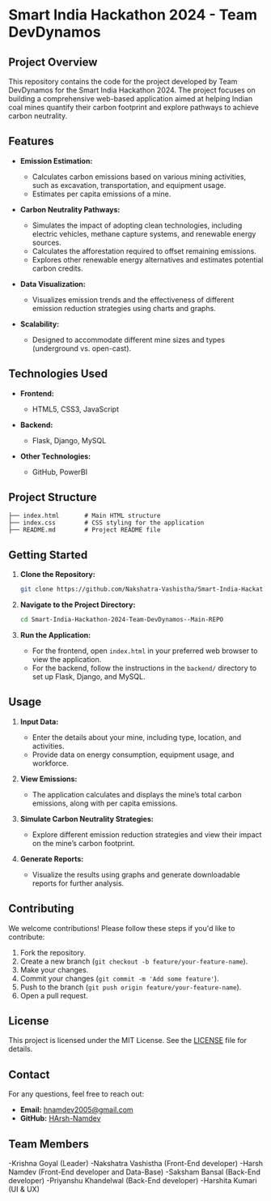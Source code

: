 
# **Smart India Hackathon 2024 - Team DevDynamos**

## **Project Overview**

This repository contains the code for the project developed by Team DevDynamos for the Smart India Hackathon 2024. The project focuses on building a comprehensive web-based application aimed at helping Indian coal mines quantify their carbon footprint and explore pathways to achieve carbon neutrality.

## **Features**

- **Emission Estimation:**
  - Calculates carbon emissions based on various mining activities, such as excavation, transportation, and equipment usage.
  - Estimates per capita emissions of a mine.

- **Carbon Neutrality Pathways:**
  - Simulates the impact of adopting clean technologies, including electric vehicles, methane capture systems, and renewable energy sources.
  - Calculates the afforestation required to offset remaining emissions.
  - Explores other renewable energy alternatives and estimates potential carbon credits.

- **Data Visualization:**
  - Visualizes emission trends and the effectiveness of different emission reduction strategies using charts and graphs.

- **Scalability:**
  - Designed to accommodate different mine sizes and types (underground vs. open-cast).

## **Technologies Used**

- **Frontend:**
  - HTML5, CSS3, JavaScript

- **Backend:**
  - Flask, Django, MySQL

- **Other Technologies:**
  - GitHub, PowerBI

## **Project Structure**

```
├── index.html       # Main HTML structure
├── index.css        # CSS styling for the application
├── README.md        # Project README file
```

## **Getting Started**

1. **Clone the Repository:**

   ```bash
   git clone https://github.com/Nakshatra-Vashistha/Smart-India-Hackathon-2024-Team-DevDynamos--Main-REPO.git
   ```

2. **Navigate to the Project Directory:**

   ```bash
   cd Smart-India-Hackathon-2024-Team-DevDynamos--Main-REPO
   ```

3. **Run the Application:**

   - For the frontend, open `index.html` in your preferred web browser to view the application.
   - For the backend, follow the instructions in the `backend/` directory to set up Flask, Django, and MySQL.

## **Usage**

1. **Input Data:**
   - Enter the details about your mine, including type, location, and activities.
   - Provide data on energy consumption, equipment usage, and workforce.

2. **View Emissions:**
   - The application calculates and displays the mine’s total carbon emissions, along with per capita emissions.

3. **Simulate Carbon Neutrality Strategies:**
   - Explore different emission reduction strategies and view their impact on the mine’s carbon footprint.

4. **Generate Reports:**
   - Visualize the results using graphs and generate downloadable reports for further analysis.

## **Contributing**

We welcome contributions! Please follow these steps if you'd like to contribute:

1. Fork the repository.
2. Create a new branch (`git checkout -b feature/your-feature-name`).
3. Make your changes.
4. Commit your changes (`git commit -m 'Add some feature'`).
5. Push to the branch (`git push origin feature/your-feature-name`).
6. Open a pull request.

## **License**

This project is licensed under the MIT License. See the [LICENSE](LICENSE) file for details.

## **Contact**

For any questions, feel free to reach out:

- **Email:** hnamdev2005@gmail.com 
- **GitHub:** [HArsh-Namdev](https://github.com/harshnamd)

## **Team Members**

  -Krishna Goyal (Leader)
  -Nakshatra Vashistha (Front-End developer)
  -Harsh Namdev (Front-End developer and Data-Base)
  -Saksham Bansal (Back-End developer)
  -Priyanshu Khandelwal (Back-End developer)
  -Harshita Kumari (UI & UX)
